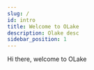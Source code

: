 ```yaml
---
slug: /
id: intro
title: Welcome to OLake
description: Olake desc
sidebar_position: 1
---
```



Hi there, welcome to OLake